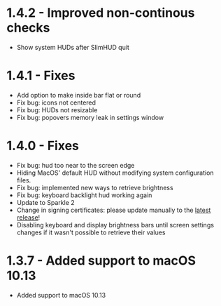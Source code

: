 # 1.4.2 - Improved non-continous checks
* Show system HUDs after SlimHUD quit

# 1.4.1 - Fixes
* Add option to make inside bar flat or round
* Fix bug: icons not centered
* Fix bug: HUDs not resizable
* Fix bug: popovers memory leak in settings window

# 1.4.0 - Fixes
* Fix bug: hud too near to the screen edge
* Hiding MacOS' default HUD without modifying system configuration files.
* Fix bug: implemented new ways to retrieve brightness
* Fix bug: keyboard backlight hud working again
* Update to Sparkle 2
* Change in signing certificates: please update manually to the [latest release](https://github.com/AlexPerathoner/SlimHUD/releases/download/v1.4.0/SlimHUD.zip)!
* Disabling keyboard and display brightness bars until screen settings changes if it wasn't possible to retrieve their values

# 1.3.7 - Added support to macOS 10.13
* Added support to macOS 10.13
